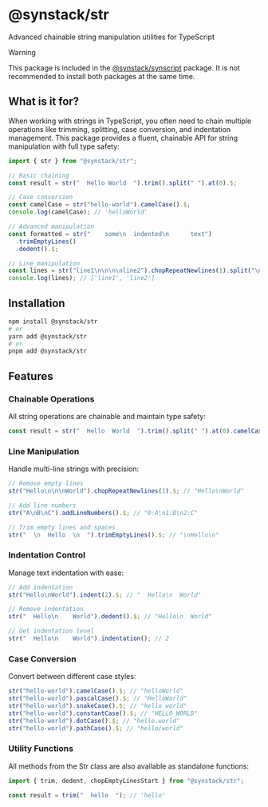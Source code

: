 # @synstack/str

Advanced chainable string manipulation utilities for TypeScript

> [!WARNING]
> This package is included in the [@synstack/synscript](../synscript/README.md) package. It is not recommended to install both packages at the same time.

## What is it for?

When working with strings in TypeScript, you often need to chain multiple operations like trimming, splitting, case conversion, and indentation management. This package provides a fluent, chainable API for string manipulation with full type safety:

```typescript
import { str } from "@synstack/str";

// Basic chaining
const result = str("  Hello World  ").trim().split(" ").at(0).$;

// Case conversion
const camelCase = str("hello-world").camelCase().$;
console.log(camelCase); // 'helloWorld'

// Advanced manipulation
const formatted = str("    some\n  indented\n      text")
  .trimEmptyLines()
  .dedent().$;

// Line manipulation
const lines = str("line1\n\n\n\nline2").chopRepeatNewlines(1).split("\n");
console.log(lines); // ['line1', 'line2']
```

## Installation

```bash
npm install @synstack/str
# or
yarn add @synstack/str
# or
pnpm add @synstack/str
```

## Features

### Chainable Operations

All string operations are chainable and maintain type safety:

```typescript
const result = str("  Hello  World  ").trim().split(" ").at(0).camelCase().$;
```

### Line Manipulation

Handle multi-line strings with precision:

```typescript
// Remove empty lines
str("Hello\n\n\nWorld").chopRepeatNewlines(1).$; // "Hello\nWorld"

// Add line numbers
str("A\nB\nC").addLineNumbers().$; // "0:A\n1:B\n2:C"

// Trim empty lines and spaces
str("  \n  Hello  \n  ").trimEmptyLines().$; // "\nHello\n"
```

### Indentation Control

Manage text indentation with ease:

```typescript
// Add indentation
str("Hello\nWorld").indent(2).$; // "  Hello\n  World"

// Remove indentation
str("  Hello\n    World").dedent().$; // "Hello\n  World"

// Get indentation level
str("  Hello\n    World").indentation(); // 2
```

### Case Conversion

Convert between different case styles:

```typescript
str("hello-world").camelCase().$; // "helloWorld"
str("hello-world").pascalCase().$; // "HelloWorld"
str("hello-world").snakeCase().$; // "hello_world"
str("hello-world").constantCase().$; // "HELLO_WORLD"
str("hello-world").dotCase().$; // "hello.world"
str("hello-world").pathCase().$; // "hello/world"
```

### Utility Functions

All methods from the Str class are also available as standalone functions:

```typescript
import { trim, dedent, chopEmptyLinesStart } from "@synstack/str";

const result = trim("  hello  "); // 'hello'
```
